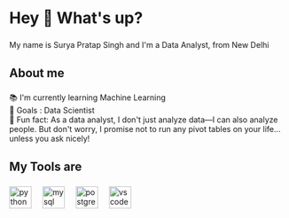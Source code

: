 <h1 align="left">Hey 👋 What's up?</h1>

###

<p align="left">My name is Surya Pratap Singh and I'm a Data Analyst, from New Delhi</p>

###

<h2 align="left">About me</h2>

###

<p align="left">📚 I'm currently learning Machine Learning<br>🎯 Goals : Data Scientist <br>🎲 Fun fact: As a data analyst, I don't just analyze data—I can also analyze people. But don't worry, I promise not to run any pivot tables on your life... unless you ask nicely!</p>

###

<h2 align="left">My Tools are</h2>

###

<div align="left">
  <img src="https://cdn.jsdelivr.net/gh/devicons/devicon/icons/python/python-original.svg" height="40" alt="python logo"  />
  <img width="12" />
  <img src="https://cdn.jsdelivr.net/gh/devicons/devicon/icons/mysql/mysql-original.svg" height="40" alt="mysql logo"  />
  <img width="12" />
  <img src="https://cdn.jsdelivr.net/gh/devicons/devicon/icons/postgresql/postgresql-original.svg" height="40" alt="postgresql logo"  />
  <img width="12" />
  <img src="https://cdn.jsdelivr.net/gh/devicons/devicon/icons/vscode/vscode-original.svg" height="40" alt="vscode logo"  />
</div>

###
